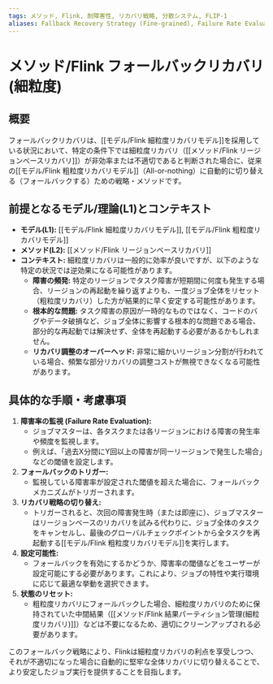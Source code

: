 ```yaml
---
tags: メソッド, Flink, 耐障害性, リカバリ戦略, 分散システム, FLIP-1
aliases: Fallback Recovery Strategy (Fine-grained), Failure Rate Evaluation
---
```


# メソッド/Flink フォールバックリカバリ(細粒度)

## 概要
フォールバックリカバリは、[[モデル/Flink 細粒度リカバリモデル]]を採用している状況において、特定の条件下では細粒度リカバリ（[[メソッド/Flink リージョンベースリカバリ]]）が非効率または不適切であると判断された場合に、従来の[[モデル/Flink 粗粒度リカバリモデル]]（All-or-nothing）に自動的に切り替える（フォールバックする）ための戦略・メソッドです。

## 前提となるモデル/理論(L1)とコンテキスト
* **モデル(L1):** [[モデル/Flink 細粒度リカバリモデル]], [[モデル/Flink 粗粒度リカバリモデル]]
* **メソッド(L2):** [[メソッド/Flink リージョンベースリカバリ]]
* **コンテキスト:** 細粒度リカバリは一般的に効率が良いですが、以下のような特定の状況では逆効果になる可能性があります。
    * **障害の頻発:** 特定のリージョンでタスク障害が短期間に何度も発生する場合、リージョンの再起動を繰り返すよりも、一度ジョブ全体をリセット（粗粒度リカバリ）した方が結果的に早く安定する可能性があります。
    * **根本的な問題:** タスク障害の原因が一時的なものではなく、コードのバグやデータ破損など、ジョブ全体に影響する根本的な問題である場合、部分的な再起動では解決せず、全体を再起動する必要があるかもしれません。
    * **リカバリ調整のオーバーヘッド:** 非常に細かいリージョン分割が行われている場合、頻繁な部分リカバリの調整コストが無視できなくなる可能性があります。

## 具体的な手順・考慮事項
1.  **障害率の監視 (Failure Rate Evaluation):**
    * ジョブマスターは、各タスクまたは各リージョンにおける障害の発生率や頻度を監視します。
    * 例えば、「過去X分間にY回以上の障害が同一リージョンで発生した場合」などの閾値を設定します。
2.  **フォールバックのトリガー:**
    * 監視している障害率が設定された閾値を超えた場合に、フォールバックメカニズムがトリガーされます。
3.  **リカバリ戦略の切り替え:**
    * トリガーされると、次回の障害発生時（または即座に）、ジョブマスターはリージョンベースのリカバリを試みる代わりに、ジョブ全体のタスクをキャンセルし、最後のグローバルチェックポイントから全タスクを再起動する[[モデル/Flink 粗粒度リカバリモデル]]を実行します。
4.  **設定可能性:**
    * フォールバックを有効にするかどうか、障害率の閾値などをユーザーが設定可能にする必要があります。これにより、ジョブの特性や実行環境に応じて最適な挙動を選択できます。
5.  **状態のリセット:**
    * 粗粒度リカバリにフォールバックした場合、細粒度リカバリのために保持されていた中間結果（[[メソッド/Flink 結果パーティション管理(細粒度リカバリ)]]）などは不要になるため、適切にクリーンアップされる必要があります。

このフォールバック戦略により、Flinkは細粒度リカバリの利点を享受しつつ、それが不適切になった場合に自動的に堅牢な全体リカバリに切り替えることで、より安定したジョブ実行を提供することを目指します。
